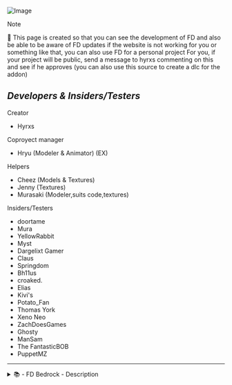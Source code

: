 ![Image](https://raw.githubusercontent.com/Hirxs-MC/FD-Bedrock-development/main/FNAF%E2%80%99S%20DECORATIONS.svg)

> [!NOTE]
> 🔧 This page is created so that you can see the development of FD and also be able to be aware of FD updates if the website is not working for you or something like that, you can also use FD for a personal project For you, if your project will be public, send a message to hyrxs commenting on this and see if he approves (you can also use this source to create a dlc for the addon)

## ***Developers & Insiders/Testers***
Creator
- Hyrxs

Coproyect manager
- Hryu (Modeler & Animator) (EX)

Helpers
- Cheez (Models & Textures)
- Jenny (Textures)
- Murasaki (Modeler,suits code,textures)

Insiders/Testers
- doortame
- Mura
- YellowRabbit
- Myst
- Dargelixt Gamer
- Claus
- Springdom
- Bh11us
- croaked.
- Elias
- Kivi's
- Potato_Fan
- Thomas York
- Xeno Neo
- ZachDoesGames
- Ghosty
- ManSam
- The FantasticBOB
- PuppetMZ

_____________________________________
<details>
  <summary>📚 - FD Bedrock - Description</summary>

![Image](https://hirxs-web.weebly.com/uploads/1/4/3/7/143758318/bedrocksda_orig.png)
## FNaF's Decorations for Bedrock edition

#### An addon with which you can recreate the restaurant from the famous FNAF game but now in Minecraft Bedrock! This addon is currently still under development, so there are missing blocks such as those of FNAF 2,3,4, etc...

![Image](https://cdn.discordapp.com/attachments/962161701040562206/1145117919039209563/image_21.png)
## ***Features***
- You can create a pizzeria using a wide variety of blocks that will expand every wednesday
- The blocks have a function to change the variants of the blocks using the mc vanilla axes
- Decorative blocks really well designed and added to avoid any bugs
- Good textures and designs
- and more!

![Image](https://cdn.discordapp.com/attachments/962161701040562206/1145117919039209563/image_21.png)
## ***Description***

> Ever wanted to recreate the restaurant from FNAF 1/2 in Minecraft? Well, now you can do it with FNAF's Decorations, this addon adds a wide variety of blocks to decorate, obviously inspired by the FNAF 1/2 restaurant, also in the future, blocks based on other FNAF 2,3 restaurants or even the house on 4 will be added!

> Also, this addon you can use it in your maps based on FNAF 1/2/3, but you have to leave respective credits of Modrinth link of this mod

![Image](https://cdn.discordapp.com/attachments/962161701040562206/1145117919039209563/image_21.png)
## ***Compatibility versions:***
- 1.20.40 - Working on this support 🕛
- 1.20.30 ✅
- 1.20.20 ⚠️ (All blocks,items and entities works,but the cameras no)
- 1.20.10 ⚠️ (All blocks,items and entities works,but the cameras no)
- 1.19.80 ⚠️ (All blocks,items and entities works,but the curtains and cameras no)
- 1.19.70 ⚠️ (All blocks,items and entities works,cameras no)
- 1.19.50-1.19 ❌

![Image](https://cdn.discordapp.com/attachments/962161701040562206/1145117919039209563/image_21.png)
## ***Social Accounts:***

**Twitter/X** 
- *[@Hirxs_MC](https://x.com/@Hirxs_mc)*

**Youtube** 
- *https://www.youtube.com/@Hirxs_MC/featured*

**Discord Community**
- *https://discord.gg/zRYvw9Ft8e*

**Discord username**
- *hirxs_mc*

## ***All Helpers***
Creator
- Hyrxs

Coproyect manager
- Hryu (Modeler & Animator)

Helpers
- Cheez (Models & Textures)
- Jenny (Textures)
- Murasaki (Modeler,suits code,textures)

![Image](https://cdn.discordapp.com/attachments/962161701040562206/1145117919039209563/image_21.png)
## Make sure you have these experimental options enabled in your world to avoid bugs and performance issues!

![Image](https://media.discordapp.net/attachments/962161701040562206/1074891143898202164/Screenshot_2023-02-13_162254.png)

Keep in mind that this addon is still in BETA status so there are many more blocks to add but don't worry, this addon will have constant updates to add more blocks!
</details>
